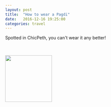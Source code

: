 ```yaml
---
layout: post
title:  "How to wear a Pagdi"
date:   2016-12-16 19:25:00
categories: travel
---
```

Spotted in ChicPeth, you can't wear it any better!

<br><br>
<img class="myImg" src="{{site.url}}/assets/IMG_.jpg" alt=" " width="150" height="150">
<br>

<div id='map' style='width: 725px; height: 400px;'></div>

<script>
var mymap = L.map('map').setView([12.9697105, 77.5712412], 11);

L.tileLayer('https://api.tiles.mapbox.com/v4/{id}/{z}/{x}/{y}.png?access_token={accessToken}', {
    attribution: 'Map data &copy; <a href="http://openstreetmap.org">OpenStreetMap</a> contributors, <a href="http://creativecommons.org/licenses/by-sa/2.0/">CC-BY-SA</a>, Imagery © <a href="http://mapbox.com">Mapbox</a>',
    maxZoom: 18,
    id: 'mapbox.outdoors',
    accessToken: 'pk.eyJ1IjoiemFwYXRhIiwiYSI6ImNpejQ2NmZrbzA0a3MzM280Zm40MjNlamcifQ.F1fnWKHio8oHmzw59V6qgw'
}).addTo(mymap);

var marker = L.marker([12.9697105, 77.5712412]).addTo(mymap);
marker.bindPopup("ChicPet");
</script>
